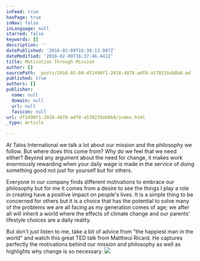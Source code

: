 ```yaml
---
inFeed: true
hasPage: true
inNav: false
inLanguage: null
starred: false
keywords: []
description: ''
datePublished: '2016-02-09T16:38:13.007Z'
dateModified: '2016-02-09T16:37:46.441Z'
title: Motivation Through Mission
author: []
sourcePath: _posts/2016-02-09-df2490f1-2018-4878-adf8-a570235eb8b8.md
published: true
authors: []
publisher:
  name: null
  domain: null
  url: null
  favicon: null
url: df2490f1-2018-4878-adf8-a570235eb8b8/index.html
_type: Article

---
```

At Talos International we talk a lot about our mission and the philosophy we follow. But where does this come from? Why do we feel that we need either?  Beyond any argument about the need for change, it makes work enormously rewarding when your daily wage is made in the service of doing something good not just for yourself but for others.

Everyone in our company finds different motivations to embrace our philosophy but for me it comes from a desire to see the things I play a role in creating have a positive impact on people's lives. It is a simple thing to be concerned for others but it is a choice that has the potential to solve many of the problems we are all facing as my generation comes of age; we after all will inherit a world where the effects of climate change and our parents' lifestyle choices are a daily reality. 

But don't just listen to me, take a bit of advice from "the happiest man in the world" and watch this great TED talk from Mattheui Ricard. He captures perfectly the motivations behind our mission and philosophy as well as highlights why change is so necessary.
![](https://the-grid-user-content.s3-us-west-2.amazonaws.com/edb7bb5f-4615-42a2-b62b-e854f01fa618.png)